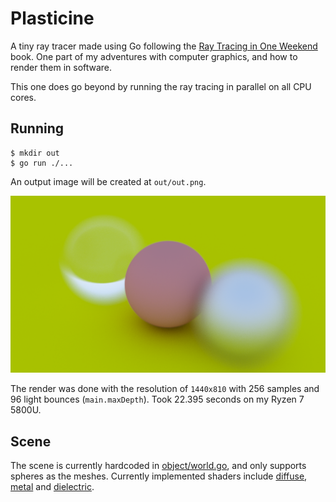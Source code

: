 # Plasticine

A tiny ray tracer made using Go following the
[Ray Tracing in One Weekend](https://raytracing.github.io/books/RayTracingInOneWeekend.html)
book. One part of my adventures with computer graphics, and how to render them
in software.

This one does go beyond by running the ray tracing in parallel on all CPU cores.

## Running

```shell
$ mkdir out
$ go run ./...
```

An output image will be created at `out/out.png`.

![A render of 3 spheres](./render.png)

The render was done with the resolution of `1440x810` with 256 samples and 96
light bounces (`main.maxDepth`). Took 22.395 seconds on my Ryzen 7 5800U.

## Scene

The scene is currently hardcoded in [object/world.go](./object/world.go), and
only supports spheres as the meshes. Currently implemented shaders include
[diffuse](./object/lambertian.go), [metal](./object/metal.go) and
[dielectric](./object/dielectric.go).
